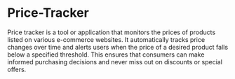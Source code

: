# Price-Tracker
Price tracker is a tool or application that monitors the prices of products listed on various e-commerce websites. It automatically tracks price changes over time and alerts users when the price of a desired product falls below a specified threshold. This ensures that consumers can make informed purchasing decisions and never miss out on discounts or special offers.